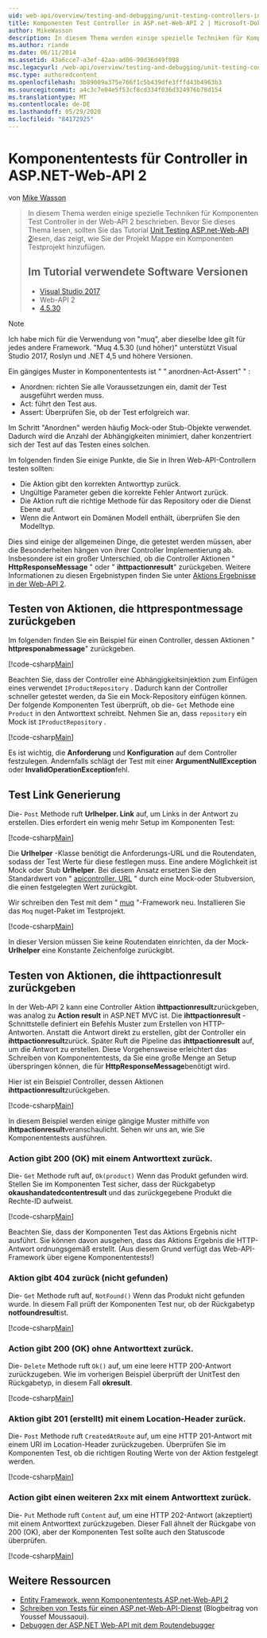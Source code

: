 ```yaml
---
uid: web-api/overview/testing-and-debugging/unit-testing-controllers-in-web-api
title: Komponenten Test Controller in ASP.net-Web-API 2 | Microsoft-Dokumentation
author: MikeWasson
description: In diesem Thema werden einige spezielle Techniken für Komponenten Test Controller in der Web-API 2 beschrieben. Bevor Sie dieses Thema lesen, sollten Sie die tutorialeinheit lesen...
ms.author: riande
ms.date: 06/11/2014
ms.assetid: 43a6cce7-a3ef-42aa-ad06-90d36d49f098
msc.legacyurl: /web-api/overview/testing-and-debugging/unit-testing-controllers-in-web-api
msc.type: authoredcontent
ms.openlocfilehash: 3b89009a375e766f1c5b439dfe3fffd43b4963b3
ms.sourcegitcommit: a4c3c7e04e5f53cf8cd334f036d324976b78d154
ms.translationtype: MT
ms.contentlocale: de-DE
ms.lasthandoff: 05/29/2020
ms.locfileid: "84172925"
---
```

# <a name="unit-testing-controllers-in-aspnet-web-api-2"></a>Komponententests für Controller in ASP.NET-Web-API 2

von [Mike Wasson](https://github.com/MikeWasson)

> In diesem Thema werden einige spezielle Techniken für Komponenten Test Controller in der Web-API 2 beschrieben. Bevor Sie dieses Thema lesen, sollten Sie das Tutorial [Unit Testing ASP.net-Web-API 2](unit-testing-with-aspnet-web-api.md)lesen, das zeigt, wie Sie der Projekt Mappe ein Komponenten Testprojekt hinzufügen.
>
> ## <a name="software-versions-used-in-the-tutorial"></a>Im Tutorial verwendete Software Versionen
>
> - [Visual Studio 2017](https://visualstudio.microsoft.com/downloads/?utm_medium=microsoft&utm_source=docs.microsoft.com&utm_campaign=button+cta&utm_content=download+vs2017)
> - Web-API 2
> - [4.5.30](https://github.com/Moq)

> [!NOTE]
> Ich habe mich für die Verwendung von "muq", aber dieselbe Idee gilt für jedes andere Framework. "Muq 4.5.30 (und höher)" unterstützt Visual Studio 2017, Roslyn und .NET 4,5 und höhere Versionen.

Ein gängiges Muster in Komponententests ist " &quot; anordnen-Act-Assert" &quot; :

- Anordnen: richten Sie alle Voraussetzungen ein, damit der Test ausgeführt werden muss.
- Act: führt den Test aus.
- Assert: Überprüfen Sie, ob der Test erfolgreich war.

Im Schritt "Anordnen" werden häufig Mock-oder Stub-Objekte verwendet. Dadurch wird die Anzahl der Abhängigkeiten minimiert, daher konzentriert sich der Test auf das Testen eines solchen.

Im folgenden finden Sie einige Punkte, die Sie in Ihren Web-API-Controllern testen sollten:

- Die Aktion gibt den korrekten Antworttyp zurück.
- Ungültige Parameter geben die korrekte Fehler Antwort zurück.
- Die Aktion ruft die richtige Methode für das Repository oder die Dienst Ebene auf.
- Wenn die Antwort ein Domänen Modell enthält, überprüfen Sie den Modelltyp.

Dies sind einige der allgemeinen Dinge, die getestet werden müssen, aber die Besonderheiten hängen von ihrer Controller Implementierung ab. Insbesondere ist ein großer Unterschied, ob die Controller Aktionen " **HttpResponseMessage** " oder " **ihttpactionresult**" zurückgeben. Weitere Informationen zu diesen Ergebnistypen finden Sie unter [Aktions Ergebnisse in der Web-API 2](../getting-started-with-aspnet-web-api/action-results.md).

## <a name="testing-actions-that-return-httpresponsemessage"></a>Testen von Aktionen, die httprespontmessage zurückgeben

Im folgenden finden Sie ein Beispiel für einen Controller, dessen Aktionen " **httpresponabmessage**" zurückgeben.

[!code-csharp[Main](unit-testing-controllers-in-web-api/samples/sample1.cs)]

Beachten Sie, dass der Controller eine Abhängigkeitsinjektion zum Einfügen eines verwendet `IProductRepository` . Dadurch kann der Controller schneller getestet werden, da Sie ein Mock-Repository einfügen können. Der folgende Komponenten Test überprüft, ob die- `Get` Methode eine `Product` in den Antworttext schreibt. Nehmen Sie an, dass `repository` ein Mock ist `IProductRepository` .

[!code-csharp[Main](unit-testing-controllers-in-web-api/samples/sample2.cs)]

Es ist wichtig, die **Anforderung** und **Konfiguration** auf dem Controller festzulegen. Andernfalls schlägt der Test mit einer **ArgumentNullException** oder **InvalidOperationException**fehl.

## <a name="testing-link-generation"></a>Test Link Generierung

Die- `Post` Methode ruft **Urlhelper. Link** auf, um Links in der Antwort zu erstellen. Dies erfordert ein wenig mehr Setup im Komponenten Test:

[!code-csharp[Main](unit-testing-controllers-in-web-api/samples/sample3.cs)]

Die **Urlhelper** -Klasse benötigt die Anforderungs-URL und die Routendaten, sodass der Test Werte für diese festlegen muss. Eine andere Möglichkeit ist Mock oder Stub **Urlhelper**. Bei diesem Ansatz ersetzen Sie den Standardwert von " [apicontroller. URL](https://msdn.microsoft.com/library/system.web.http.apicontroller.url.aspx) " durch eine Mock-oder Stubversion, die einen festgelegten Wert zurückgibt.

Wir schreiben den Test mit dem " [muq](https://github.com/Moq) "-Framework neu. Installieren Sie das `Moq` nuget-Paket im Testprojekt.

[!code-csharp[Main](unit-testing-controllers-in-web-api/samples/sample4.cs)]

In dieser Version müssen Sie keine Routendaten einrichten, da der Mock- **Urlhelper** eine Konstante Zeichenfolge zurückgibt.

## <a name="testing-actions-that-return-ihttpactionresult"></a>Testen von Aktionen, die ihttpactionresult zurückgeben

In der Web-API 2 kann eine Controller Aktion **ihttpactionresult**zurückgeben, was analog zu **Action result** in ASP.NET MVC ist. Die **ihttpactionresult** -Schnittstelle definiert ein Befehls Muster zum Erstellen von HTTP-Antworten. Anstatt die Antwort direkt zu erstellen, gibt der Controller ein **ihttpactionresult**zurück. Später Ruft die Pipeline das **ihttpactionresult** auf, um die Antwort zu erstellen. Diese Vorgehensweise erleichtert das Schreiben von Komponententests, da Sie eine große Menge an Setup überspringen können, die für **HttpResponseMessage**benötigt wird.

Hier ist ein Beispiel Controller, dessen Aktionen **ihttpactionresult**zurückgeben.

[!code-csharp[Main](unit-testing-controllers-in-web-api/samples/sample5.cs)]

In diesem Beispiel werden einige gängige Muster mithilfe von **ihttpactionresult**veranschaulicht. Sehen wir uns an, wie Sie Komponententests ausführen.

### <a name="action-returns-200-ok-with-a-response-body"></a>Action gibt 200 (OK) mit einem Antworttext zurück.

Die- `Get` Methode ruft auf, `Ok(product)` Wenn das Produkt gefunden wird. Stellen Sie im Komponenten Test sicher, dass der Rückgabetyp **okaushandatedcontentresult** und das zurückgegebene Produkt die Rechte-ID aufweist.

[!code-csharp[Main](unit-testing-controllers-in-web-api/samples/sample6.cs)]

Beachten Sie, dass der Komponenten Test das Aktions Ergebnis nicht ausführt. Sie können davon ausgehen, dass das Aktions Ergebnis die HTTP-Antwort ordnungsgemäß erstellt. (Aus diesem Grund verfügt das Web-API-Framework über eigene Komponententests!)

### <a name="action-returns-404-not-found"></a>Aktion gibt 404 zurück (nicht gefunden)

Die- `Get` Methode ruft auf, `NotFound()` Wenn das Produkt nicht gefunden wurde. In diesem Fall prüft der Komponenten Test nur, ob der Rückgabetyp **notfoundresult**ist.

[!code-csharp[Main](unit-testing-controllers-in-web-api/samples/sample7.cs)]

### <a name="action-returns-200-ok-with-no-response-body"></a>Action gibt 200 (OK) ohne Antworttext zurück.

Die- `Delete` Methode ruft `Ok()` auf, um eine leere HTTP 200-Antwort zurückzugeben. Wie im vorherigen Beispiel überprüft der UnitTest den Rückgabetyp, in diesem Fall **okresult**.

[!code-csharp[Main](unit-testing-controllers-in-web-api/samples/sample8.cs)]

### <a name="action-returns-201-created-with-a-location-header"></a>Aktion gibt 201 (erstellt) mit einem Location-Header zurück.

Die- `Post` Methode ruft `CreatedAtRoute` auf, um eine HTTP 201-Antwort mit einem URI im Location-Header zurückzugeben. Überprüfen Sie im Komponenten Test, ob die richtigen Routing Werte von der Aktion festgelegt werden.

[!code-csharp[Main](unit-testing-controllers-in-web-api/samples/sample9.cs)]

### <a name="action-returns-another-2xx-with-a-response-body"></a>Action gibt einen weiteren 2xx mit einem Antworttext zurück.

Die- `Put` Methode ruft `Content` auf, um eine HTTP 202-Antwort (akzeptiert) mit einem Antworttext zurückzugeben. Dieser Fall ähnelt der Rückgabe von 200 (OK), aber der Komponenten Test sollte auch den Statuscode überprüfen.

[!code-csharp[Main](unit-testing-controllers-in-web-api/samples/sample10.cs)]

## <a name="additional-resources"></a>Weitere Ressourcen

- [Entity Framework, wenn Komponententests ASP.net-Web-API 2](mocking-entity-framework-when-unit-testing-aspnet-web-api-2.md)
- [Schreiben von Tests für einen ASP.net-Web-API-Dienst](https://docs.microsoft.com/en-gb/archive/blogs/youssefm/writing-tests-for-an-asp-net-web-api-service) (Blogbeitrag von Youssef Moussaoui).
- [Debuggen der ASP.NET Web-API mit dem Routendebugger](https://blogs.msdn.com/b/webdev/archive/2013/04/04/debugging-asp-net-web-api-with-route-debugger.aspx)
